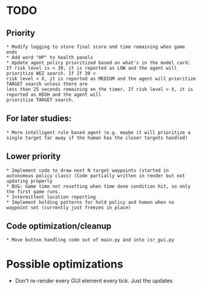 # TODO
## Priority
    * Modify logging to store final score and time remaining when game ends
    * Add word "HP" to health panels
    * Update agent policy prioritized based on what's in the model card:
    If risk level is < 30, it is reported as LOW and the agent will prioritize WEZ search. If If 30 < 
    risk level < X, it is reported as MEDIUM and the agent will prioritize TARGET search unless there are 
    less than 25 seconds remaining on the timer. If risk level > X, it is reported as HIGH and the agent will 
    prioritize TARGET search.

## For later studies:
    * More intelligent rule based agent (e.g. maybe it will prioritize a single target far away if the human has the closer targets handled)

##  Lower priority
    * Implement code to draw next N target waypoints (started in autonomous policy class) (Code partially written in render but not updating properly
    * BUG: Game time not resetting when time done condition hit, so only the first game runs.
    * Intermittent location reporting
    * Implement holding patterns for hold policy and human when no waypoint set (currently just freezes in place)

##  Code optimization/cleanup
    * Move button handling code out of main.py and into isr_gui.py

#  Possible optimizations
  * Don't re-render every GUI element every tick. Just the updates
